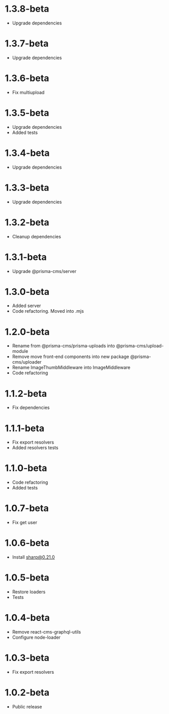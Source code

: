 1.3.8-beta
===============================
- Upgrade dependencies

1.3.7-beta
===============================
- Upgrade dependencies

1.3.6-beta
===============================
- Fix multiupload

1.3.5-beta
===============================
- Upgrade dependencies
- Added tests

1.3.4-beta
===============================
- Upgrade dependencies

1.3.3-beta
===============================
- Upgrade dependencies

1.3.2-beta
===============================
- Cleanup dependencies

1.3.1-beta
===============================
- Upgrade @prisma-cms/server

1.3.0-beta
===============================
- Added server
- Code refactoring. Moved into .mjs

1.2.0-beta
===============================
- Rename from @prisma-cms/prisma-uploads into @prisma-cms/upload-module
- Remove move front-end components into new package @prisma-cms/uploader
- Rename ImageThumbMiddleware into ImageMiddleware
- Code refactoring

1.1.2-beta
===============================
- Fix dependencies

1.1.1-beta
===============================
- Fix export resolvers
- Added resolvers tests

1.1.0-beta
===============================
- Code refactoring
- Added tests

1.0.7-beta
===============================
- Fix get user

1.0.6-beta
===============================
- Install sharp@0.21.0

1.0.5-beta
===============================
- Restore loaders
- Tests

1.0.4-beta
===============================
- Remove react-cms-graphql-utils
- Configure node-loader

1.0.3-beta
===============================
- Fix export resolvers

1.0.2-beta
===============================
- Public release
